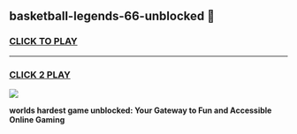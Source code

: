 
## basketball-legends-66-unblocked 👋
<h3>
<a href="https://premium.freeplayer.one?title=basketball-legends-66-unblocked&ref=14F">CLICK TO PLAY</a></h3>
<hr>

<h3>
<a href="https://premium.freeplayer.one?title=basketball-legends-66-unblocked&ref=14F">CLICK 2 PLAY</a>
  
</h3>

<a href="https://premium.freeplayer.one?title=basketball-legends-66-unblocked&ref=12F/"><img src="https://clearcache.store/games.png"></a>


**worlds hardest game unblocked: Your Gateway to Fun and Accessible Online Gaming**
